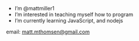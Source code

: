 - I’m @mattmiller1
- I’m interested in teaching myself how to program
- I’m currently learning JavaScript, and nodejs

email: matt.mthomsen@gmail.com

<!---
mattmiller1/mattmiller1 is a ✨ special ✨ repository because its `README.md` (this file) appears on your GitHub profile.
You can click the Preview link to take a look at your changes.
--->
